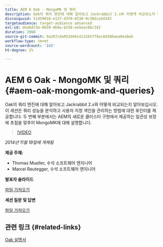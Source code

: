```yaml
---
title: AEM 6 Oak - MongoMK 및 쿼리
description: Oak의 쿼리 엔진에 대해 알아보고 Jackrabbit 2.x와 어떻게 비교되는지 알아보십시오. 이 세션은 쿼리 성능을 분석하고 사용자 지정 색인을 관리하는 방법에 대한 포인터를 제공합니다. 두 번째 부분에서는 AEM의 새로운 클러스터 구현에서 제공하는 일관성 보장에 초점을 맞추어 MongoMK에 대해 설명합니다.
discoiquuid: 51d59018-e137-4370-8530-9c38dca34343
targetaudience: target-audience advanced
exl-id: dea6d73e-0659-4b9a-b338-ee5eac0bc342
duration: 3968
source-git-commit: 9a297cda953d4414131657f9ac84580aea0eabeb
workflow-type: tm+mt
source-wordcount: '143'
ht-degree: 2%

---
```


# AEM 6 Oak - MongoMK 및 쿼리{#aem-oak-mongomk-and-queries}

Oak의 쿼리 엔진에 대해 알아보고 Jackrabbit 2.x와 어떻게 비교되는지 알아보십시오. 이 세션은 쿼리 성능을 분석하고 사용자 지정 색인을 관리하는 방법에 대한 포인터를 제공합니다. 두 번째 부분에서는 AEM의 새로운 클러스터 구현에서 제공하는 일관성 보장에 초점을 맞추어 MongoMK에 대해 설명합니다.

>[!VIDEO](https://video.tv.adobe.com/v/19402/?quality=9)

*2014년 11월 19일에 게재됨*

**제공 주체:**

* Thomas Mueller, 수석 소프트웨어 엔지니어
* Marcel Reutegger, 수석 소프트웨어 엔지니어

**발표자 슬라이드**

[파일 가져오기](assets/aem-6-oak-mongomk-and-queries.pdf)

**세션 질문 및 답변**

[파일 가져오기](assets/q-a-11-19-14-gem-session-oak.pdf)

## 관련 링크 {#related-links}

[Oak 설명서](https://jackrabbit.apache.org/oak/docs/)

<!--
[Get back to the Overview](https://helpx.adobe.com/experience-manager/kt/eseminars/gems/aem-index.html)
-->
